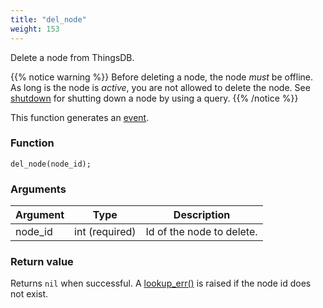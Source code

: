 ```yaml
---
title: "del_node"
weight: 153
---
```


Delete a node from ThingsDB.

{{% notice warning %}}
Before deleting a node, the node *must* be offline. As long is the node is *active*, you are not allowed
to delete the node. See [shutdown](../../node-api/shutdown) for shutting down a node by using a query.
{{% /notice %}}

This function generates an [event](../../overview/events).

### Function
`del_node(node_id);`

### Arguments
Argument | Type | Description
-------- | ---- | -----------
node_id | int (required) | Id of the node to delete.

### Return value
Returns `nil` when successful. A [lookup_err()](../../errors/lookup_err) is raised if the node id does not exist.


